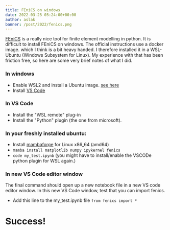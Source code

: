 ```yaml
---
title: FEniCS on windows
date: 2022-03-25 05:24:00+00:00
author: aslak
banner: /post/2022/fenics.png
---
```


[FEniCS](https://fenicsproject.org/) is a really nice tool for finite element modelling in python. It is difficult to install FEniCS on windows. The official instructions use a docker image. which I think is a bit heavy handed. I therefore installed it in a WSL-Ubuntu (Windows Subsystem for Linux). My experience with that has been friction free, so here are some very brief notes of what I did. 
<!-- more -->

### In windows
* Enable WSL2 and install a Ubuntu image. [see here](https://learn.microsoft.com/en-us/windows/wsl/install)
* Install [VS Code](https://code.visualstudio.com/)

### In VS Code
* Install the "WSL remote" plug-in
* Install the "Python" plugin (the one from microsoft). 

### In your freshly installed ubuntu:
* Install [mambaforge](https://github.com/conda-forge/miniforge#mambaforge) for Linux x86_64 (amd64)
* `mamba install matplotlib numpy ipykernel fenics`
* `code my_test.ipynb` (you might have to install/enable the VSCODe python plugin for WSL again.)


### In new VS Code editor window
The final command should open up a new notebook file in a new VS code editor window. In this new VS Code window, test that you can import fenics. 
* Add this line to the my_test.ipynb file `from fenics import *`

# Success!
